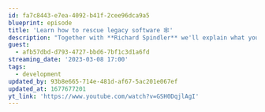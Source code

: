 ```yaml
---
id: fa7c8443-e7ea-4092-b41f-2cee96dca9a5
blueprint: episode
title: 'Learn how to rescue legacy software 🕸️'
description: "Together with **Richard Spindler** we'll explain what you can do with legacy software. Should you leave it as it is or maybe completely rewrite it?"
guest:
  - afb57dbd-d793-4727-bbd6-7bf1c3d1a6fd
streaming_date: '2023-03-08 17:00'
tags:
  - development
updated_by: 93b8e665-714e-481d-af67-5ac201e067ef
updated_at: 1677677201
yt_link: 'https://www.youtube.com/watch?v=GSH0DqjlAgI'
---
```

